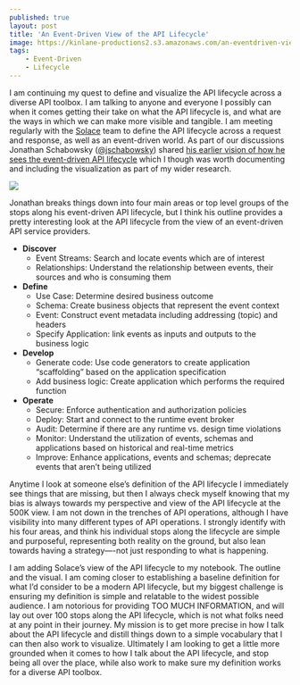 ```yaml
---
published: true
layout: post
title: 'An Event-Driven View of the API Lifecycle'
image: https://kinlane-productions2.s3.amazonaws.com/an-eventdriven-view-of-the-api-lifecycle.png
tags:
    - Event-Driven
    - Lifecycle
---
```


I am continuing my quest to define and visualize the API lifecycle across a diverse API toolbox. I am talking to anyone and everyone I possibly can when it comes getting their take on what the API lifecycle is, and what are the ways in which we can make more visible and tangible. I am meeting regularly with the [Solace](https://solace.com/) team to define the API lifecycle across a request and response, as well as an event-driven world. As part of our discussions Jonathan Schabowsky ([@jschabowsky](https://twitter.com/jschabowsky)) shared [his earlier vision of how he sees the event-driven API lifecycle](https://solace.com/blog/event-driven-architecture-demands-event-lifecycle-management/) which I though was worth documenting and including the visualization as part of my wider research.

![](https://kinlane-productions2.s3.amazonaws.com/an-eventdriven-view-of-the-api-lifecycle.png)

Jonathan breaks things down into four main areas or top level groups of the stops along his event-driven API lifecycle, but I think his outline provides a pretty interesting look at the API lifecycle from the view of an event-driven API service providers.

- **Discover**
    - Event Streams:&nbsp;Search and locate events which are of interest
    - Relationships:&nbsp;Understand the relationship between events, their sources and who is consuming them
- **Define**
    - Use Case:&nbsp;Determine desired business outcome
    - Schema:&nbsp;Create business objects that represent the event context
    - Event:&nbsp;Construct event metadata including addressing (topic) and headers
    - Specify Application:&nbsp;link events as inputs and outputs to the business logic
- **Develop**
    - Generate code:&nbsp;Use code generators to create application “scaffolding” based on the application specification
    - Add business logic:&nbsp;Create application which performs the required function
- **Operate**
    - Secure:&nbsp;Enforce authentication and authorization policies
    - Deploy:&nbsp;Start and connect to the runtime event broker
    - Audit:&nbsp;Determine if there are any runtime vs. design time violations
    - Monitor:&nbsp;Understand the utilization of events, schemas and applications based on historical and real-time metrics
    - Improve:&nbsp;Enhance applications, events and schemas; deprecate events that aren’t being utilized

Anytime I look at someone else’s definition of the API lifecycle I immediately see things that are missing, but then I always check myself knowing that my bias is always towards my perspective and view of the API lifecycle at the 500K view. I am not down in the trenches of API operations, although I have visibility into many different types of API operations. I strongly identify with his four areas, and think his individual stops along the lifecycle are simple and purposeful, representing both reality on the ground, but also lean towards having a strategy—-not just responding to what is happening.

I am adding Solace’s view of the API lifecycle to my notebook. The outline and the visual. I am coming closer to establishing a baseline definition for what I’d consider to be a modern API lifecycle, but my biggest challenge is ensuring my definition is simple and relatable to the widest possible audience. I am notorious for providing TOO MUCH INFORMATION, and will lay out over 100 stops along the API lifecycle, which is not what folks need at any point in their journey. My mission is to get more precise in how I talk about the API lifecycle and distill things down to a simple vocabulary that I can then also work to visualize. Ultimately I am looking to get a little more grounded when it comes to how I talk about the API lifecycle, and stop being all over the place, while also work to make sure my definition works for a diverse API toolbox.
